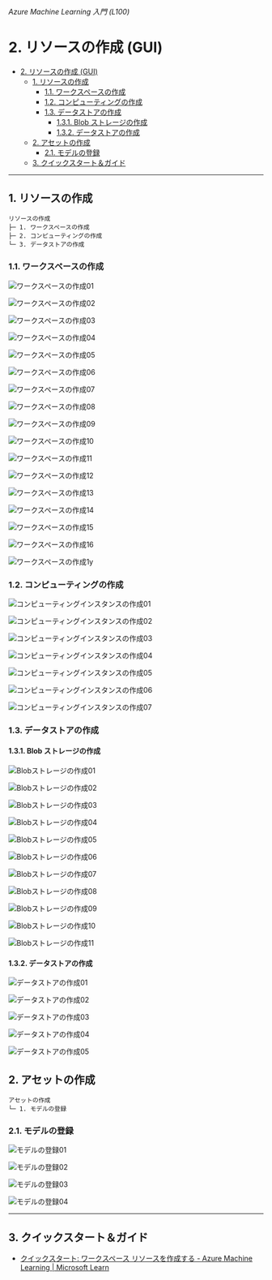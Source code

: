 ###### Azure Machine Learning 入門 (L100)

# 2. リソースの作成 (GUI)

- [2. リソースの作成 (GUI)](#2-リソースの作成-gui)
  - [1. リソースの作成](#1-リソースの作成)
    - [1.1. ワークスペースの作成](#11-ワークスペースの作成)
    - [1.2. コンピューティングの作成](#12-コンピューティングの作成)
    - [1.3. データストアの作成](#13-データストアの作成)
      - [1.3.1. Blob ストレージの作成](#131-blob-ストレージの作成)
      - [1.3.2. データストアの作成](#132-データストアの作成)
  - [2. アセットの作成](#2-アセットの作成)
    - [2.1. モデルの登録](#21-モデルの登録)
  - [3. クイックスタート＆ガイド](#3-クイックスタートガイド)


---


## 1. リソースの作成

    リソースの作成
    ├─ 1. ワークスペースの作成
    ├─ 2. コンピューティングの作成
    └─ 3. データストアの作成

### 1.1. ワークスペースの作成

![ワークスペースの作成01](./assets/images/AML-Workspace-Creation-via-Azure-Portal-00001.png)

![ワークスペースの作成02](./assets/images/AML-Workspace-Creation-via-Azure-Portal-00002.png)

![ワークスペースの作成03](./assets/images/AML-Workspace-Creation-via-Azure-Portal-00003.png)

![ワークスペースの作成04](./assets/images/AML-Workspace-Creation-via-Azure-Portal-00004.png)

![ワークスペースの作成05](./assets/images/AML-Workspace-Creation-via-Azure-Portal-00005.png)

![ワークスペースの作成06](./assets/images/AML-Workspace-Creation-via-Azure-Portal-00006.png)

![ワークスペースの作成07](./assets/images/AML-Workspace-Creation-via-Azure-Portal-00007.png)

![ワークスペースの作成08](./assets/images/AML-Workspace-Creation-via-Azure-Portal-00008.png)

![ワークスペースの作成09](./assets/images/AML-Workspace-Creation-via-Azure-Portal-00009.png)

![ワークスペースの作成10](./assets/images/AML-Workspace-Creation-via-Azure-Portal-00010.png)

![ワークスペースの作成11](./assets/images/AML-Workspace-Creation-via-Azure-Portal-00011.png)

![ワークスペースの作成12](./assets/images/AML-Workspace-Creation-via-Azure-Portal-00012.png)

![ワークスペースの作成13](./assets/images/AML-Workspace-Creation-via-Azure-Portal-00013.png)

![ワークスペースの作成14](./assets/images/AML-Workspace-Creation-via-Azure-Portal-00014.png)

![ワークスペースの作成15](./assets/images/AML-Workspace-Creation-via-Azure-Portal-00015.png)

![ワークスペースの作成16](./assets/images/AML-Workspace-Creation-via-Azure-Portal-00016.png)

![ワークスペースの作成1y](./assets/images/AML-Workspace-Creation-via-Azure-Portal-00017.png)


### 1.2. コンピューティングの作成

![コンピューティングインスタンスの作成01](./assets/images/AML-Computing-Instance-Creation-via-Azure-Portal-00001.png)

![コンピューティングインスタンスの作成02](./assets/images/AML-Computing-Instance-Creation-via-Azure-Portal-00002.png)

![コンピューティングインスタンスの作成03](./assets/images/AML-Computing-Instance-Creation-via-Azure-Portal-00003.png)

![コンピューティングインスタンスの作成04](./assets/images/AML-Computing-Instance-Creation-via-Azure-Portal-00004.png)

![コンピューティングインスタンスの作成05](./assets/images/AML-Computing-Instance-Creation-via-Azure-Portal-00005.png)

![コンピューティングインスタンスの作成06](./assets/images/AML-Computing-Instance-Creation-via-Azure-Portal-00006.png)

![コンピューティングインスタンスの作成07](./assets/images/AML-Computing-Instance-Creation-via-Azure-Portal-00007.png)

### 1.3. データストアの作成

#### 1.3.1. Blob ストレージの作成

![Blobストレージの作成01](./assets/images/Azure-Storage-Blob-Container-Creation-via-Azure-Portal-00001.png)

![Blobストレージの作成02](./assets/images/Azure-Storage-Blob-Container-Creation-via-Azure-Portal-00002.png)

![Blobストレージの作成03](./assets/images/Azure-Storage-Blob-Container-Creation-via-Azure-Portal-00003.png)

![Blobストレージの作成04](./assets/images/Azure-Storage-Blob-Container-Creation-via-Azure-Portal-00004.png)

![Blobストレージの作成05](./assets/images/Azure-Storage-Blob-Container-Creation-via-Azure-Portal-00005.png)

![Blobストレージの作成06](./assets/images/Azure-Storage-Blob-Container-Creation-via-Azure-Portal-00006.png)

![Blobストレージの作成07](./assets/images/Azure-Storage-Blob-Container-Creation-via-Azure-Portal-00007.png)

![Blobストレージの作成08](./assets/images/Azure-Storage-Blob-Container-Creation-via-Azure-Portal-00008.png)

![Blobストレージの作成09](./assets/images/Azure-Storage-Blob-Container-Creation-via-Azure-Portal-00009.png)

![Blobストレージの作成10](./assets/images/Azure-Storage-Blob-Container-Creation-via-Azure-Portal-00010.png)

![Blobストレージの作成11](./assets/images/Azure-Storage-Blob-Container-Creation-via-Azure-Portal-00011.png)

#### 1.3.2. データストアの作成

![データストアの作成01](./assets/images/AML-Datastore-Creation-via-Azure-Portal-00001.png)

![データストアの作成02](./assets/images/AML-Datastore-Creation-via-Azure-Portal-00002.png)

![データストアの作成03](./assets/images/AML-Datastore-Creation-via-Azure-Portal-00003.png)

![データストアの作成04](./assets/images/AML-Datastore-Creation-via-Azure-Portal-00004.png)

![データストアの作成05](./assets/images/AML-Datastore-Creation-via-Azure-Portal-00005.png)

## 2. アセットの作成

    アセットの作成
    └─ 1. モデルの登録

### 2.1. モデルの登録

![モデルの登録01](./assets/images/AML-Model-Registration-via-Azure-Portal-00001.png)

![モデルの登録02](./assets/images/AML-Model-Registration-via-Azure-Portal-00002.png)

![モデルの登録03](./assets/images/AML-Model-Registration-via-Azure-Portal-00003.png)

![モデルの登録04](./assets/images/AML-Model-Registration-via-Azure-Portal-00004.png)


---


## 3. クイックスタート＆ガイド

* [クイックスタート: ワークスペース リソースを作成する - Azure Machine Learning | Microsoft Learn](https://learn.microsoft.com/ja-jp/azure/machine-learning/quickstart-create-resources)
